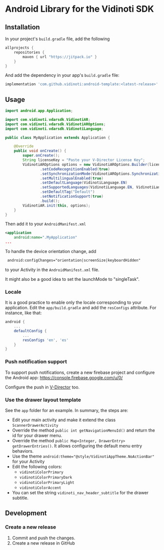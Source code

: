 # Android Library for the Vidinoti SDK

## Installation

In your project's `build.gradle` file, add the following

```gradle
allprojects {
    repositories {
        maven { url "https://jitpack.io" }
    }
}
```

And add the dependency in your app's `build.gradle` file:

```gradle
implementation 'com.github.vidinoti:android-template:<latest-release>'
```

## Usage

``` java
import android.app.Application;

import com.vidinoti.vdarsdk.VidinotiAR;
import com.vidinoti.vdarsdk.VidinotiAROptions;
import com.vidinoti.vdarsdk.VidinotiLanguage;

public class MyApplication extends Application {

    @Override
    public void onCreate() {
        super.onCreate();
        String licenseKey = "Paste your V-Director License Key";
        VidinotiAROptions options = new VidinotiAROptions.Builder(licenseKey)
                .setCodeRecognitionEnabled(true)
                .setSynchronizationMode(VidinotiAROptions.SynchronizationMode.DEFAULT_TAG_WITH_ADDITIONAL_CONTENT)
                .setMultilingualEnabled(true)
                .setDefaultLanguage(VidinotiLanguage.EN)
                .setSupportedLanguages(VidinotiLanguage.EN, VidinotiLanguage.ES)
                .setDefaultTag("Default")
                .setNotificationSupport(true)
                .build();
        VidinotiAR.init(this, options);
    }
}

```

Then add it to your `AndroidManifest.xml`

``` xml
<application
    android:name=".MyApplication"
...
```

To handle the device orientation change, add

``` xml
 android:configChanges="orientation|screenSize|keyboardHidden"
```

to your Activity in the `AndroidManifest.xml` file.

It might also be a good idea to set the launchMode to "singleTask".

### Locale

It is a good practice to enable only the locale corresponding to your application.
Edit the `app/build.gradle` and add the `resConfigs` attribute. For instance, like that:

```gradle
android { 
    ...
    defaultConfig {
        ...
        resConfigs 'en', 'es'
    }
}
```

### Push notification support

To support push notifications, create a new firebase project and configure the Android app: https://console.firebase.google.com/u/0/

Configure the push in [V-Director](https://armanager.vidinoti.com) too.

### Use the drawer layout template

See the `app` folder for an example. In summary, the steps are:

* Edit your main activity and make it extend the class `ScannerDrawerActivity`
* Override the method `public int getNavigationMenuId()` and return the id for your drawer menu.
* Override the method `public Map<Integer, DrawerEntry> getDrawerEntries()`. It allows configuring the default menu entry behaviors.
* Use the theme `android:theme="@style/VidinotiAppTheme.NoActionBar"` for your Activity
* Edit the following colors:
  * `vidinotiColorPrimary`
  * `vidinotiColorPrimaryDark`
  * `vidinotiColorPrimaryLight`
  * `vidinotiColorAccent`
* You can set the string `vidinoti_nav_header_subtitle` for the drawer subtitle.

## Development

### Create a new release

1. Commit and push the changes.
2. Create a new release in GitHub
